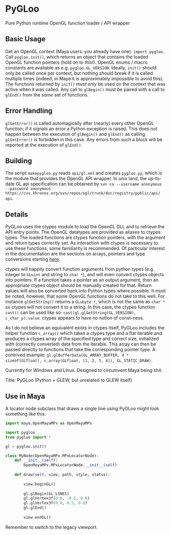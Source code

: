 PyGLoo
======

Pure Python runtime OpenGL function loader / API wrapper

Basic Usage
-----------

Get an OpenGL context (Maya users: you already have one). `import pygloo`. Call `pygloo.init()`, which returns an object that contains the loaded OpenGL function pointers (hold on to this!). OpenGL enums / macro constants are avaliable as e.g. `pygloo.GL_VERSION`. Ideally, `init()` should only be called once per context, but nothing should break if it is called multiple times (indeed, in Maya it is approximately impossible to avoid this). The functions returned by `init()` _must only_ be used on the context that was active when it was called. Any call to `glBegin()` must be paired with a call to `glEnd()` from the _same_ set of functions.

Error Handling
--------------

`glGetError()` is called automagically after (nearly) every other OpenGL function; if it signals an error a Python exception is raised. This does _not_ happen between the execution of `glBegin()` and `glEnd()` as calling `glGetError()` is forbidden in this case. Any errors from such a block will be reported at the execution of `glEnd()`.

Building
--------

The script `makepygloo.py` reads `api/gl.xml` and creates `pygloo.py`, which is the module that provides the OpenGL API wrapper. In unix land, the up-to-date GL api specification can be obtained by
`svn co --username anonymous --password anonymous https://cvs.khronos.org/svn/repos/ogl/trunk/doc/registry/public/api/ api`.

Details
-------

PyGLoo uses the ctypes module to load the OpenGL DLL and to retrieve the API entry points. The OpenGL datatypes are provided as aliases to ctypes types. The loaded functions are ctypes function pointers, with the argument and return types correctly set. As interaction with ctypes is necessary to use these functions, some familiarity is recommended. Of particular interest in the documentation are the sections on arrays, pointers and type conversions starting
[here](https://docs.python.org/2/library/ctypes.html#arrays).

ctypes will happily convert function arguments from python types (e.g. integer to `GLuint` and string to `char *`), and will even convert ctypes objects into pointers. If a function takes a pointer as an output argument, then an appropriate ctypes object should be manually created for that. Return values will also be converted back into Python types where possible. It must be noted, however, that some OpenGL functions do not take to this well. For instance
`glGetString()` returns a `GLubyte *`, which is not the same as `char *` so ctypes will not convert it to a string. In this case, the ctypes function `cast()` can be used like so: `cast(gl.glGetString(GL_VERSION), c_char_p).value`. ctypes appears to have no notion of const-ness.

As I do not believe an equivalent exists in ctypes itself, PyGLoo includes the helper function `c_array()` which takes a ctypes type and a flat iterable and produces a ctypes array of the specified type and correct size, initialized with (correctly converted) data from the iterable. This array can then be passed directly to functions that take the corresponding pointer type. A contrived example:
`gl.glBufferData(GL_ARRAY_BUFFER, 4 * sizeof(GLfloat), c_array(GLfloat, [1, 2, 3, 4]), GL_STATIC_DRAW)`.

Currently for Windows and Linux. Designed to circumvent Maya being shit.

Title: PyGLoo (Python + GLEW, but unrelated to GLEW itself)

Use in Maya
---------------------

A locator node subclass that draws a single line using PyGLoo might look something like this:

```python
import maya.OpenMayaMPx as OpenMayaMPx

import pygloo
from pygloo import *

gl = pygloo.init()

class MyNode(OpenMayaMPx.MPxLocatorNode):
	def __init__(self):
		OpenMayaMPx.MPxLocatorNode.__init__(self)
	
	def draw(self, view, path, style, status): 
		
		view.beginGL() 
		
		gl.glBegin(GL_LINES)
		gl.glVertex3f(0.0, -0.5, 0.0)
		gl.glVertex3f(0.0, 0.5, 0.0)
		gl.glEnd()
		
		view.endGL()
```

Remember to switch to the legacy viewport.


